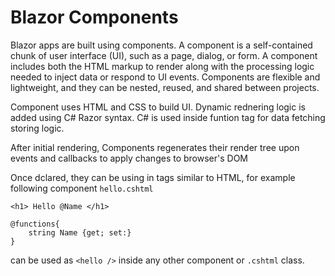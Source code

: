 # Blazor Components

Blazor apps are built using components. A component is a self-contained chunk of user interface (UI), such as a page, dialog, or form. A component includes both the HTML markup to render along with the processing logic needed to inject data or respond to UI events. Components are flexible and lightweight, and they can be nested, reused, and shared between projects.

Component uses HTML and CSS to build UI. Dynamic rednering logic is added using C# Razor syntax. C# is used inside funtion tag for data fetching storing logic.

After initial rendering, Components regenerates their render tree upon events and callbacks to apply changes to browser's DOM

Once dclared, they can be using in tags similar to HTML, for example following component `hello.cshtml`

```
<h1> Hello @Name </h1>

@functions{
    string Name {get; set:}
}
```
can be used as `<hello />` inside any other component or `.cshtml` class. 